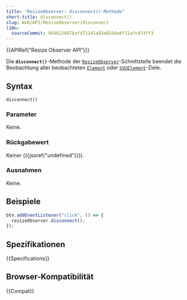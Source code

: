 ```yaml
---
title: "ResizeObserver: disconnect()-Methode"
short-title: disconnect()
slug: Web/API/ResizeObserver/disconnect
l10n:
  sourceCommit: 954612667bafd71241a93e8554e8f11afc474ff3
---
```


{{APIRef("Resize Observer API")}}

Die **`disconnect()`**-Methode der [`ResizeObserver`](/de/docs/Web/API/ResizeObserver)-Schnittstelle beendet die Beobachtung aller beobachteten [`Element`](/de/docs/Web/API/Element) oder [`SVGElement`](/de/docs/Web/API/SVGElement)-Ziele.

## Syntax

```js-nolint
disconnect()
```

### Parameter

Keine.

### Rückgabewert

Keiner ({{jsxref("undefined")}}).

### Ausnahmen

Keine.

## Beispiele

```js
btn.addEventListener("click", () => {
  resizeObserver.disconnect();
});
```

## Spezifikationen

{{Specifications}}

## Browser-Kompatibilität

{{Compat}}

